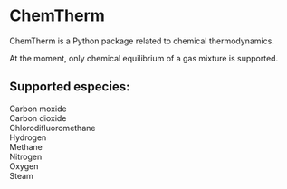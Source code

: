 # ChemTherm

ChemTherm is a Python package related to chemical thermodynamics.

At the moment, only chemical equilibrium of a gas mixture is supported.

## Supported especies:
Carbon moxide <br>
Carbon dioxide <br>
Chlorodifluoromethane <br>
Hydrogen <br>
Methane <br>
Nitrogen <br>
Oxygen <br>
Steam <br>
